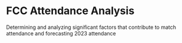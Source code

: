 # FCC Attendance Analysis
Determining and analyzing significant factors that contribute to match attendance and forecasting 2023 attendance
